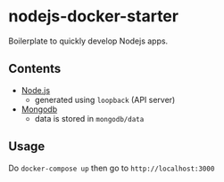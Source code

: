 # nodejs-docker-starter

Boilerplate to quickly develop Nodejs apps.

## Contents

  * [Node.js](server/)
    * generated using `loopback` (API server)
  * [Mongodb](mongodb/)
    * data is stored in `mongodb/data`


## Usage 

Do `docker-compose up` then go to `http://localhost:3000`
